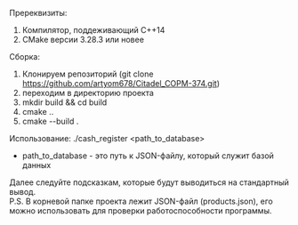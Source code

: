 
Пререквизиты:
1) Компилятор, поддеживающий C++14
2) CMake версии 3.28.3 или новее

Сборка:
1) Клонируем репозиторий (git clone https://github.com/artyom678/Citadel_COPM-374.git)
2) переходим в директорию проекта
3) mkdir build && cd build
4) cmake ..
5) cmake --build .

Использование:
./cash_register <path_to_database>
 - path_to_database - это путь к JSON-файлу, который служит базой данных

Далее следуйте подсказкам, которые будут выводиться на стандартный вывод.  
P.S. В корневой папке проекта лежит JSON-файл (products.json), его можно использовать для проверки работоспособности программы.
